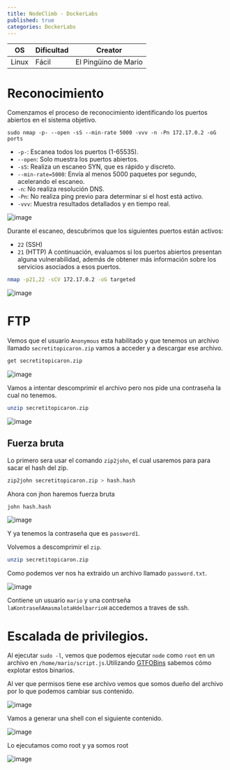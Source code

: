 ```yaml
---
title: NodeClimb - DockerLabs
published: true
categories: DockerLabs
---
```



| OS     | Dificultad  | Creator           |
| ------ | ----------- | -------------     | 
| Linux  |  Fácil      | El Pingüino de Mario        | 


# Reconocimiento

Comenzamos el proceso de reconocimiento identificando los puertos abiertos en el sistema objetivo. 
```shell
sudo nmap -p- --open -sS --min-rate 5000 -vvv -n -Pn 172.17.0.2 -oG ports 
```
-  `-p-`: Escanea todos los puertos (1-65535).
- `--open`: Solo muestra los puertos abiertos.
- `-sS`: Realiza un escaneo SYN, que es rápido y discreto.
- `--min-rate=5000`: Envía al menos 5000 paquetes por segundo, acelerando el escaneo.
- `-n`: No realiza resolución DNS.
- `-Pn`: No realiza ping previo para determinar si el host está activo.
- `-vvv`: Muestra resultados detallados y en tiempo real.

![image](https://github.com/user-attachments/assets/271b1bee-8e4e-4c89-8913-01352bc9ce9f)

Durante el escaneo, descubrimos que los siguientes puertos están activos:
- `22` (SSH)
- `21` (HTTP)
A continuación, evaluamos si los puertos abiertos presentan alguna vulnerabilidad, además de obtener más información sobre los servicios asociados a esos puertos.

```bash
nmap -p21,22 -sCV 172.17.0.2 -oG targeted
```
![image](https://github.com/user-attachments/assets/cb616348-797b-4da8-bbbf-ce9631c61b44)

# FTP

Vemos que el usuario `Anonymous` esta habilitado y que tenemos un archivo llamado `secretitopicaron.zip` vamos a acceder y a descargar ese archivo.

```bash
get secretitopicaron.zip
```

![image](https://github.com/user-attachments/assets/0a9c43bc-615f-4729-a57e-1aca927b9f9c)

Vamos a intentar descomprimir el archivo pero nos pide una contraseña la cual no tenemos.

```bash
unzip secretitopicaron.zip
```

![image](https://github.com/user-attachments/assets/36ce0dc9-1094-4d80-a3ef-36c1fdbde3cb)


## Fuerza bruta 

Lo primero sera usar el comando `zip2john`, el cual usaremos para para sacar el hash del zip.

```bash
zip2john secretitopicaron.zip > hash.hash
```

Ahora con jhon haremos fuerza bruta

```bash
john hash.hash 
```
![image](https://github.com/user-attachments/assets/6c1ec5cc-e9a4-42fa-83ed-883c187caec7)

Y ya tenemos la contraseña que es `password1`.

Volvemos a descomprimir el `zip`.

```bash
unzip secretitopicaron.zip
```
Como podemos ver nos ha extraido un archivo llamado `password.txt`. 

![image](https://github.com/user-attachments/assets/bdd31639-1794-43c5-889f-709b12f97361)

Contiene un usuario `mario` y una contrseña `laKontraseñAmasmalotaHdelbarrioH` accedemos a traves de ssh.

# Escalada de privilegios.
Al ejecutar `sudo -l`, vemos que podemos ejecutar `node` como `root` en un archivo en `/home/mario/script.js`.Utilizando [GTFOBins](https://gtfobins.github.io/gtfobins/awk/#shell) sabemos cómo explotar estos binarios.

Al ver que permisos tiene ese archivo vemos que somos dueño del archivo por lo que podemos cambiar sus contenido.

![image](https://github.com/user-attachments/assets/86da9927-d885-4b7d-a0c3-597f7c1d9695)

Vamos a generar una shell con el siguiente contenido.

![image](https://github.com/user-attachments/assets/26f7653a-5772-4e49-a0c8-a14078605c54)

Lo ejecutamos como root y ya somos root

![image](https://github.com/user-attachments/assets/79c2b325-d32d-4631-9e38-c33151f332bd)

